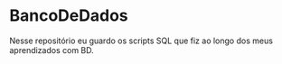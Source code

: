 # BancoDeDados
Nesse repositório eu guardo os scripts SQL que fiz ao longo dos meus aprendizados com BD.
